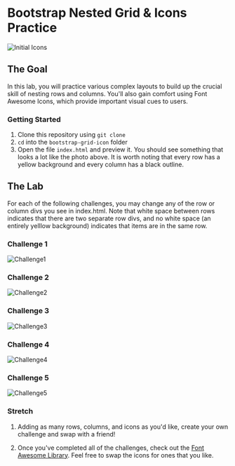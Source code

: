 # Bootstrap Nested Grid & Icons Practice

![Initial Icons](https://github.com/upperlinecode/bootstrap-grid-icon-practice/blob/master/icons_start.png?raw=true)

## The Goal
In this lab, you will practice various complex layouts to build up the crucial skill of nesting rows and columns. You'll also gain comfort using Font Awesome Icons, which provide important visual cues to users.

### Getting Started

1. Clone this repository using `git clone`
2. `cd` into the `bootstrap-grid-icon` folder
3. Open the file `index.html` and preview it. You should see something that looks a lot like the photo above. It is worth noting that every row has a yellow background and every column has a black outline.

## The Lab
For each of the following challenges, you may change any of the row or column divs you see in index.html. Note that white space between rows indicates that there are two separate row divs, and no white space (an entirely yelllow background) indicates that items are in the same row.

### Challenge 1
![Challenge1](https://github.com/upperlinecode/bootstrap-grid-icon-practice/blob/master/challenge1.png?raw=true)
### Challenge 2
![Challenge2](https://github.com/upperlinecode/bootstrap-grid-icon-practice/blob/master/challenge2.png?raw=true)
### Challenge 3
![Challenge3](https://github.com/upperlinecode/bootstrap-grid-icon-practice/blob/master/challenge3.png?raw=true)
### Challenge 4
![Challenge4](https://github.com/upperlinecode/bootstrap-grid-icon-practice/blob/master/challenge4.png?raw=true)
### Challenge 5
![Challenge5](https://github.com/upperlinecode/bootstrap-grid-icon-practice/blob/master/challenge5.png?raw=true)

### Stretch
1. Adding as many rows, columns, and icons as you'd like, create your own challenge and swap with a friend!

2. Once you've completed all of the challenges, check out the <a href="https://fontawesome.com/icons?d=gallery&m=free">Font Awesome Library</a>. Feel free to swap the icons for ones that you like. 

